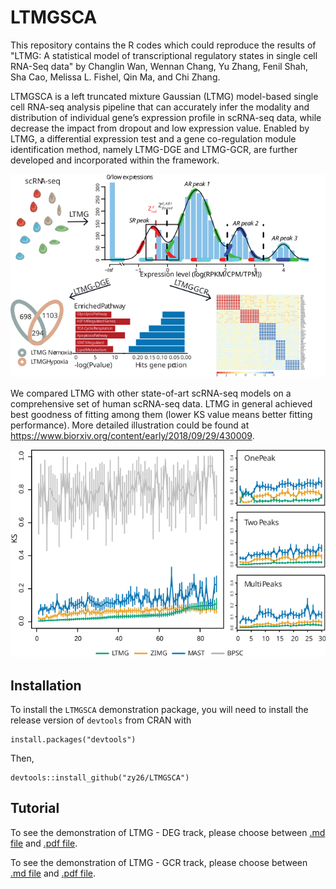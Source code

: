 # LTMGSCA

This repository contains the R codes which could reproduce the results of "LTMG: A statistical model of transcriptional regulatory states in single cell RNA-Seq data" by Changlin Wan, Wennan Chang, Yu Zhang, Fenil Shah, Sha Cao, Melissa L. Fishel, Qin Ma, and Chi Zhang.

LTMGSCA is a left truncated mixture Gaussian (LTMG) model-based single cell RNA-seq analysis pipeline that can accurately infer the modality and distribution of individual gene’s expression profile in scRNA-seq data, while decrease the impact from dropout and low expression value.  Enabled by LTMG, a differential expression test and a gene co-regulation module identification method, namely LTMG-DGE and LTMG-GCR, are further developed and incorporated within the framework.

![Pipeline](vignettes/pipeline.svg)

We compared LTMG with other state-of-art scRNA-seq models on a comprehensive set of human scRNA-seq data. LTMG in general achieved best goodness of fitting among them (lower KS value means better fitting performance). More detailed illustration could be found at https://www.biorxiv.org/content/early/2018/09/29/430009.

![Compare](vignettes/compare.svg)


## Installation

To install the `LTMGSCA` demonstration package, you will need to install the release version of `devtools` from CRAN with 

```{r}
install.packages("devtools")
```

Then,
```{r}
devtools::install_github("zy26/LTMGSCA")
```

## Tutorial

To see the demonstration of LTMG - DEG track, please choose between [.md file](vignettes/deg_vignette.md) and [.pdf file](vignettes/deg_vignette.pdf).

To see the demonstration of LTMG - GCR track, please choose between [.md file](vignettes/gcr_vignette.md) and [.pdf file](vignettes/gcr_vignette.pdf).